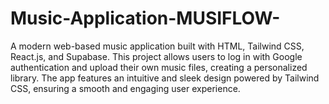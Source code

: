 # Music-Application-MUSIFLOW-
A modern web-based music application built with HTML, Tailwind CSS, React.js, and Supabase. This project allows users to log in with Google authentication and upload their own music files, creating a personalized library. The app features an intuitive and sleek design powered by Tailwind CSS, ensuring a smooth and engaging user experience.
